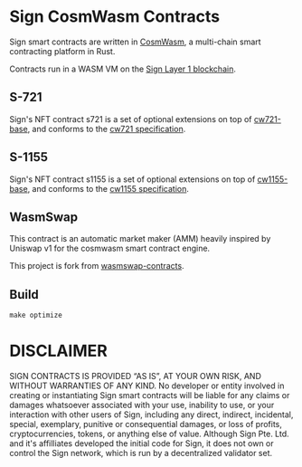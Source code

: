 # Sign CosmWasm Contracts

Sign smart contracts are written in [CosmWasm](https://cosmwasm.com), a multi-chain smart contracting platform in Rust.

Contracts run in a WASM VM on the [Sign Layer 1 blockchain](https://github.com/sign-net/core).

## S-721

Sign's NFT contract s721 is a set of optional extensions on top of [cw721-base](https://github.com/CosmWasm/cw-nfts/tree/main/contracts/cw721-base), and conforms to the [cw721 specification](https://github.com/CosmWasm/cw-nfts/tree/main/packages/cw721).

## S-1155

Sign's NFT contract s1155 is a set of optional extensions on top of [cw1155-base](https://github.com/CosmWasm/cw-plus/tree/main/contracts/cw1155-base), and conforms to the [cw1155 specification](https://github.com/CosmWasm/cw-plus/tree/main/packages/cw1155).

## WasmSwap

This contract is an automatic market maker (AMM) heavily inspired by Uniswap v1 for the cosmwasm smart contract engine.

This project is fork from [wasmswap-contracts](https://github.com/Wasmswap/wasmswap-contracts).

## Build

```
make optimize
```

# DISCLAIMER

SIGN CONTRACTS IS PROVIDED “AS IS”, AT YOUR OWN RISK, AND WITHOUT WARRANTIES OF ANY KIND. No developer or entity involved in creating or instantiating Sign smart contracts will be liable for any claims or damages whatsoever associated with your use, inability to use, or your interaction with other users of Sign, including any direct, indirect, incidental, special, exemplary, punitive or consequential damages, or loss of profits, cryptocurrencies, tokens, or anything else of value. Although Sign Pte. Ltd. and it's affilliates developed the initial code for Sign, it does not own or control the Sign network, which is run by a decentralized validator set.
